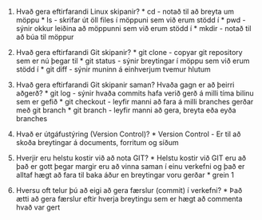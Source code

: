 1. Hvað gera eftirfarandi Linux skipanir?
        * cd - notað til að breyta um möppu
        * ls - skrifar út öll files í möppuni sem við erum stödd í
        * pwd - sýnir okkur leiðina að möppunni sem við erum stödd í
        * mkdir - notað til að búa til möppur

2. Hvað gera eftirfarandi Git skipanir?
        * git clone - copyar git repository sem er nú þegar til
        * git status - sýnir breytingar í möppu sem við erum stödd í
        * git diff - sýnir muninn á einhverjum tvemur hlutum
  
3. Hvað gera eftirfarandi Git skipanir saman? Hvaða gagn er að þeirri aðgerð?
        * git log - sýnir hvaða commits hafa verið gerð á milli tíma bilinu sem er gefið
        * git checkout - leyfir manni að fara á milli branches gerðar með git branch
        * git branch - leyfir manni að gera, breyta eða eyða branches

4. Hvað er útgáfustýring (Version Control)?
        * Version Control - Er til að skoða breytingar á documents, forritum og síðum

5. Hverjir eru helstu kostir við að nota GIT?
        * Helstu kostir við GIT eru að það er gott þegar margir eru að vinna saman í einu verkefni og það er alltaf hægt að fara til baka áður en breytingar voru gerðar
        * grein 1 

6. Hversu oft telur þú að eigi að gera færslur (commit) í verkefni?
        * Það ætti að gera færslur eftir hverja breytingu sem er hægt að commenta hvað var gert

